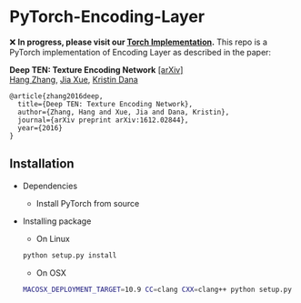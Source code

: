 # PyTorch-Encoding-Layer

:x: **In progress, please visit our [Torch Implementation](https://github.com/zhanghang1989/Deep-Encoding).**
This repo is a PyTorch implementation of Encoding Layer as described in the paper:

**Deep TEN: Texture Encoding Network** [[arXiv]](https://arxiv.org/pdf/1612.02844.pdf)  
  [Hang Zhang](http://hangzh.com/), [Jia Xue](http://jiaxueweb.com/), [Kristin Dana](http://eceweb1.rutgers.edu/vision/dana.html)
```
@article{zhang2016deep,
  title={Deep TEN: Texture Encoding Network},
  author={Zhang, Hang and Xue, Jia and Dana, Kristin},
  journal={arXiv preprint arXiv:1612.02844},
  year={2016}
}
```

## Installation
- Dependencies
	* Install PyTorch from source
- Installing package

	* On Linux
	```bash
	python setup.py install
	```
	* On OSX
	```bash
	MACOSX_DEPLOYMENT_TARGET=10.9 CC=clang CXX=clang++ python setup.py install
	```
